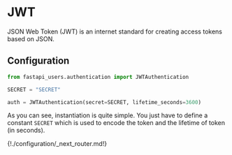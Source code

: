 # JWT

JSON Web Token (JWT) is an internet standard for creating access tokens based on JSON.

## Configuration

```py
from fastapi_users.authentication import JWTAuthentication

SECRET = "SECRET"

auth = JWTAuthentication(secret=SECRET, lifetime_seconds=3600)
```

As you can see, instantiation is quite simple. You just have to define a constant `SECRET` which is used to encode the token and the lifetime of token (in seconds).

{!./configuration/_next_router.md!}
